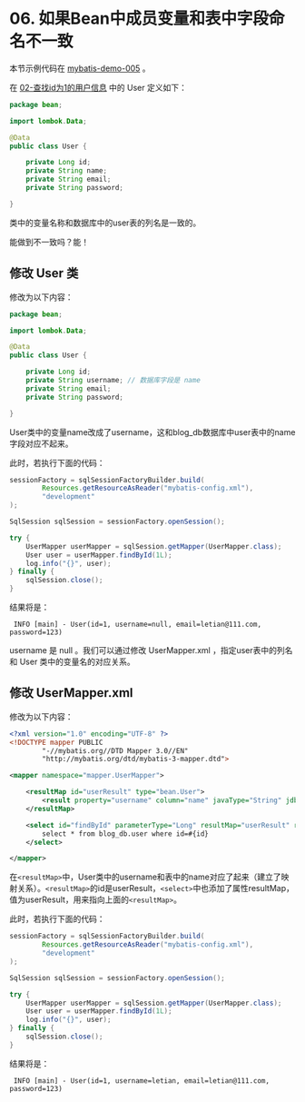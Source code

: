 # 06. 如果Bean中成员变量和表中字段命名不一致

本节示例代码在 [mybatis-demo-005](../../demo/mybatis-demo-005) 。

在 [02-查找id为1的用户信息](02-查找id为1的用户信息.md) 中的 User 定义如下：
```java
package bean;

import lombok.Data;

@Data
public class User {

    private Long id;
    private String name;
    private String email;
    private String password;

}
```
类中的变量名称和数据库中的user表的列名是一致的。

能做到不一致吗？能！

## 修改 User 类

修改为以下内容：
```java
package bean;

import lombok.Data;

@Data
public class User {

    private Long id;
    private String username; // 数据库字段是 name
    private String email;
    private String password;

}
```

User类中的变量name改成了username，这和blog_db数据库中user表中的name字段对应不起来。

此时，若执行下面的代码：
```java
sessionFactory = sqlSessionFactoryBuilder.build(
        Resources.getResourceAsReader("mybatis-config.xml"),
        "development"
);

SqlSession sqlSession = sessionFactory.openSession();

try {
    UserMapper userMapper = sqlSession.getMapper(UserMapper.class);
    User user = userMapper.findById(1L);
    log.info("{}", user);
} finally {
    sqlSession.close();
}
```
结果将是：
```plain
 INFO [main] - User(id=1, username=null, email=letian@111.com, password=123)
```
username 是 null 。我们可以通过修改 UserMapper.xml ，指定user表中的列名和 User 类中的变量名的对应关系。

## 修改 UserMapper.xml 

修改为以下内容：
```xml
<?xml version="1.0" encoding="UTF-8" ?>
<!DOCTYPE mapper PUBLIC
        "-//mybatis.org//DTD Mapper 3.0//EN"
        "http://mybatis.org/dtd/mybatis-3-mapper.dtd">

<mapper namespace="mapper.UserMapper">

    <resultMap id="userResult" type="bean.User">
        <result property="username" column="name" javaType="String" jdbcType="VARCHAR"/>
    </resultMap>

    <select id="findById" parameterType="Long" resultMap="userResult" resultType="bean.User">
        select * from blog_db.user where id=#{id}
    </select>

</mapper>
```

在`<resultMap>`中，User类中的username和表中的name对应了起来（建立了映射关系）。`<resultMap>`的id是userResult，`<select>`中也添加了属性resultMap，值为userResult，用来指向上面的`<resultMap>`。

此时，若执行下面的代码：
```java
sessionFactory = sqlSessionFactoryBuilder.build(
        Resources.getResourceAsReader("mybatis-config.xml"),
        "development"
);

SqlSession sqlSession = sessionFactory.openSession();

try {
    UserMapper userMapper = sqlSession.getMapper(UserMapper.class);
    User user = userMapper.findById(1L);
    log.info("{}", user);
} finally {
    sqlSession.close();
}
```
结果将是：
```plain
 INFO [main] - User(id=1, username=letian, email=letian@111.com, password=123)
```